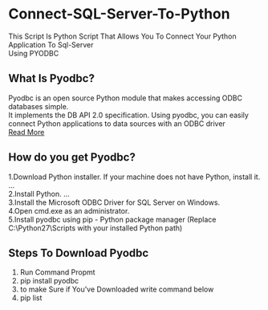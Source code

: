 # Connect-SQL-Server-To-Python
This Script Is Python Script That Allows You To Connect Your Python Application To Sql-Server <br>Using PYODBC

## What Is Pyodbc?
Pyodbc is an open source Python module that makes accessing ODBC databases simple. <br> It implements the DB API 2.0 specification. Using pyodbc, you can easily connect Python applications to data sources with an ODBC driver<br>  [Read More](https://mkleehammer.github.io/pyodbc/)

## How do you get Pyodbc?
1.Download Python installer. If your machine does not have Python, install it. ...<br>
2.Install Python. ...<br>
3.Install the Microsoft ODBC Driver for SQL Server on Windows.<br>
4.Open cmd.exe as an administrator.<br>
5.Install pyodbc using pip - Python package manager (Replace C:\Python27\Scripts with your installed Python path)

## Steps To Download Pyodbc
1. Run Command Propmt
2. pip install pyodbc
3. to make Sure if You've Downloaded write command below
4. pip list


